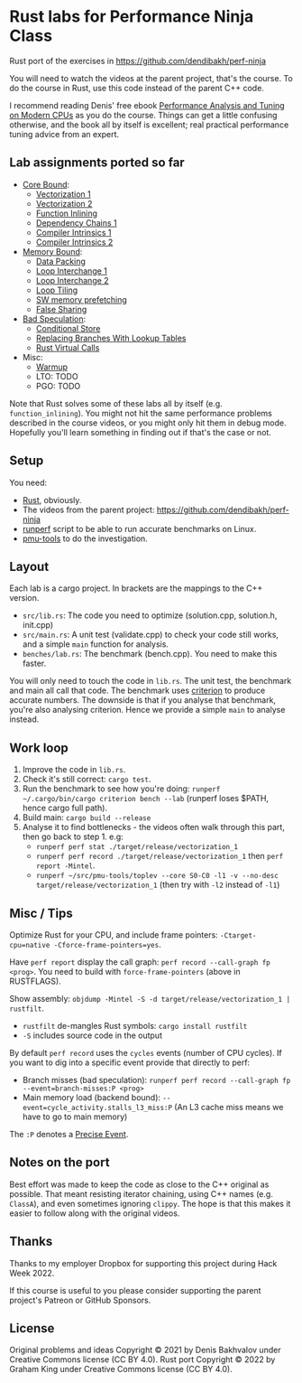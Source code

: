 # Rust labs for Performance Ninja Class

Rust port of the exercises in https://github.com/dendibakh/perf-ninja

You will need to watch the videos at the parent project, that's the course. To do the course in Rust, use this code instead of the parent C++ code.

I recommend reading Denis' free ebook [Performance Analysis and Tuning on Modern CPUs](https://book.easyperf.net/perf_book) as you do the course. Things can get a little confusing otherwise, and the book all by itself is excellent; real practical performance tuning advice from an expert.

## Lab assignments ported so far

* [Core Bound](labs/core_bound):
  * [Vectorization 1](labs/core_bound/vectorization_1)
  * [Vectorization 2](labs/core_bound/vectorization_2)
  * [Function Inlining](labs/core_bound/function_inlining_1)
  * [Dependency Chains 1](labs/core_bound/dep_chains_1)
  * [Compiler Intrinsics 1](labs/core_bound/compiler_intrinsics_1)
  * [Compiler Intrinsics 2](labs/core_bound/compiler_intrinsics_2)
* [Memory Bound](labs/memory_bound):
  * [Data Packing](labs/memory_bound/data_packing)
  * [Loop Interchange 1](labs/memory_bound/loop_interchange_1)
  * [Loop Interchange 2](labs/memory_bound/loop_interchange_2)
  * [Loop Tiling](labs/memory_bound/loop_tiling_1)
  * [SW memory prefetching](labs/memory_bound/swmem_prefetch_1)
  * [False Sharing](labs/memory_bound/false_sharing_1)
* [Bad Speculation](labs/bad_speculation):
  * [Conditional Store](labs/bad_speculation/conditional_store_1)
  * [Replacing Branches With Lookup Tables](labs/bad_speculation/lookup_tables_1)
  * [Rust Virtual Calls](labs/bad_speculation/virtual_call_mispredict)
* Misc:
  * [Warmup](labs/misc/warmup)
  * LTO: TODO
  * PGO: TODO

Note that Rust solves some of these labs all by itself (e.g. `function_inlining`). You might not hit the same performance problems described in the course videos, or you might only hit them in debug mode. Hopefully you'll learn something in finding out if that's the case or not.

## Setup

You need:
 - [Rust](https://www.rust-lang.org/tools/install), obviously.
 - The videos from the parent project: https://github.com/dendibakh/perf-ninja
 - [runperf](https://gist.github.com/grahamking/9c8c91b871843a9a6ce2bec428b8f48d) script to be able to run accurate benchmarks on Linux.
 - [pmu-tools](https://github.com/andikleen/pmu-tools) to do the investigation.

## Layout

Each lab is a cargo project. In brackets are the mappings to the C++ version.

 - `src/lib.rs`: The code you need to optimize (solution.cpp, solution.h, init.cpp)
 - `src/main.rs`: A unit test (validate.cpp) to check your code still works, and a simple `main` function for analysis.
 - `benches/lab.rs`: The benchmark (bench.cpp). You need to make this faster.

You will only need to touch the code in `lib.rs`. The unit test, the benchmark and main all call that code. The benchmark uses [criterion](https://docs.rs/criterion/latest/criterion/) to produce accurate numbers. The downside is that if you analyse that benchmark, you're also analysing criterion. Hence we provide a simple `main` to analyse instead.

## Work loop

1. Improve the code in `lib.rs`.
1. Check it's still correct: `cargo test`.
1. Run the benchmark to see how you're doing: `runperf ~/.cargo/bin/cargo criterion bench --lab` (runperf loses $PATH, hence cargo full path).
1. Build main: `cargo build --release`
1. Analyse it to find bottlenecks - the videos often walk through this part, then go back to step 1. e.g:
   - `runperf perf stat ./target/release/vectorization_1`
   - `runperf perf record ./target/release/vectorization_1` then `perf report -Mintel`.
   - `runperf ~/src/pmu-tools/toplev --core S0-C0 -l1 -v --no-desc target/release/vectorization_1` (then try with `-l2` instead of `-l1`)

## Misc / Tips

Optimize Rust for your CPU, and include frame pointers: `-Ctarget-cpu=native -Cforce-frame-pointers=yes`.

Have `perf report` display the call graph: `perf record --call-graph fp <prog>`. You need to build with `force-frame-pointers` (above in RUSTFLAGS).

Show assembly: `objdump -Mintel -S -d target/release/vectorization_1 | rustfilt`.
 - `rustfilt` de-mangles Rust symbols: `cargo install rustfilt`
 - `-S` includes source code in the output

By default `perf record` uses the `cycles` events (number of CPU cycles). If you want to dig into a specific event provide that directly to perf:
 - Branch misses (bad speculation): `runperf perf record --call-graph fp --event=branch-misses:P <prog>`
 - Main memory load (backend bound): `--event=cycle_activity.stalls_l3_miss:P` (An L3 cache miss means we have to go to main memory)

The `:P` denotes a [Precise Event](https://www.intel.com/content/www/us/en/develop/documentation/vtune-help/top/analyze-performance/custom-analysis/custom-analysis-options/hardware-event-list/precise-events.html).

## Notes on the port

Best effort was made to keep the code as close to the C++ original as possible. That meant resisting iterator chaining, using C++ names (e.g. `ClassA`), and even sometimes ignoring `clippy`. The hope is that this makes it easier to follow along with the original videos.

## Thanks

Thanks to my employer Dropbox for supporting this project during Hack Week 2022.

If this course is useful to you please consider supporting the parent project's Patreon or GitHub Sponsors.

## License

Original problems and ideas Copyright © 2021 by Denis Bakhvalov under Creative Commons license (CC BY 4.0).
Rust port Copyright © 2022 by Graham King under Creative Commons license (CC BY 4.0).

